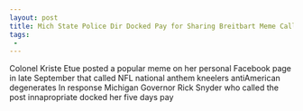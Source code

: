 ```yaml
---
layout: post
title: Mich State Police Dir Docked Pay for Sharing Breitbart Meme Calling NFL Kneelers AntiAmerican Degenerates
tags:
 -
---
```

Colonel Kriste Etue posted a popular meme on her personal Facebook page in late September that called NFL national anthem kneelers antiAmerican degenerates In response Michigan Governor Rick Snyder who called the post innapropriate docked her five days pay

